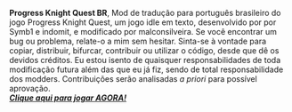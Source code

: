 <b>Progress Knight Quest BR</b>, Mod de tradução para português brasileiro do jogo Progress Knight Quest, um jogo idle em texto, desenvolvido por por Symb1 e indomit, e modificado por malconsilveira. Se você encontrar um bug ou problema, relate-o a mim sem hesitar. Sinta-se à vontade para copiar, distribuir, bifurcar, contribuir ou utilizar o código, desde que dê os devidos créditos. Eu estou isento de quaisquer responsabilidades de toda modificação futura além das que eu já fiz, sendo de total responsabilidade dos modders. Contribuições serão analisadas <i>a priori</i> para possível aprovação.<br>
[<b><i>Clique aqui para jogar AGORA!</b></i>](https://malc94.github.io/progress-knight-quest-br)
